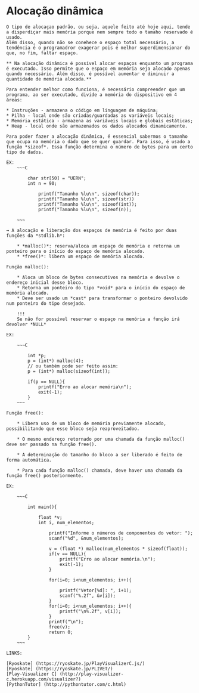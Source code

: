 # Alocação dinâmica

    O tipo de alocaçao padrão, ou seja, aquele feito até hoje aqui, tende a disperdiçar mais memória porque nem sempre todo o tamaho reservado é usado.
    Além disso, quando não se conehece o espaço total necessário, a tendência é o programadror exagerar pois é melhor superdimensionar do que, no fim, faltar espaço.

    ** Na alocação dinâmica é possível alocar espaços enquanto um programa é executado. Isso permite que o espaço em memória seja alocado apenas quando necessário. Além disso, é possível aumentar e diminuir a quantidade de memória alocada.**

    Para entender melhor como funciona, é necessário compreender que um programa, ao ser executado, divide a memória do dispositivo em 4 áreas:

    * Instruções - armazena o código em linguagem de máquina;
    * Pilha - local onde são criadas/guardadas as variáveis locais;
    * Memória estática - armazena as variáveis locais e globais estáticas;
    * Heap - local onde são armazenados os dados alocados dinamicamente.

    Para poder fazer a alocação dinâmica, é essencial sabermos o tamanho que ocupa na memória o dado que se quer guardar. Para isso, é usado a função *sizeof*. Essa função determina o número de bytes para um certo tipo de dados.

    EX:
        ~~~C

            char str[50] = "UERN";
            int n = 90;

                printf("Tamanho %lu\n", sizeof(char));
                printf("Tamanho %lu\n", sizeof(str))
                printf("Tamanho %lu\n", sizeof(int));
                printf("Tamanho %lu\n", sizeof(n));
            
        ~~~
    
    → A alocação e liberação dos espaços de memória é feito por duas funções da *stdlib.h*:

        * *malloc()*: reserva/aloca um espaço de memória e retorna um ponteiro para o início do espaço de memória alocado.
        * *free()*: libera um espaço de memória alocado.

    Função malloc():

        * Aloca um bloco de bytes consecutivos na memória e devolve o endereço inicial desse bloco. 
        * Retorna um ponteiro do tipo *void* para o início do espaço de memória alocado.
        * Deve ser usado um *cast* para transformar o ponteiro devolvido num ponteiro do tipo desejado.
        
        !!!
        Se não for possível reservar o espaço na memória a função irá devolver *NULL*

    EX:

        ~~~C

            int *p;
            p = (int*) malloc(4); 
            // ou também pode ser feito assim:
            p = (int*) malloc(sizeof(int));

            if(p == NULL){
                printf("Erro ao alocar memória\n");
                exit(-1);
            }
        ~~~

    Função free():

        * Libera uso de um bloco de memória previamente alocado, possibilitando que esse bloco seja reaproveitadoo.

        * O mesmo endereço retornado por uma chamada da função malloc() deve ser passado na função free().

        * A determinação do tamanho do bloco a ser liberado é feito de forma automática.

        * Para cada função malloc() chamada, deve haver uma chamada da função free() posteriormente.

    EX: 

        ~~~C

            int main(){

                float *v;
                int i, num_elementos;

                    printf("Informe o números de componentes do vetor: ");
                    scanf("%d", &num_elementos);

                    v = (float *) malloc(num_elementos * sizeof(float));
                    if(v == NULL){
                        printf("Erro ao alocar memória.\n");
                        exit(-1);
                    }

                    for(i=0; i<num_elementos; i++){

                        printf("Vetor[%d]: ", i+1);
                        scanf("%.2f", &v[i]);
                    }
                    for(i=0; i<num_elementos; i++){
                        printf("\n%.2f", v[i]);
                    }
                    printf("\n");
                    free(v);
                    return 0;
            }
        ~~~
    
    LINKS:

    [Ryoskate] (https://ryoskate.jp/PlayVisualizerC.js/)
    [Ryoskate] (https://ryoskate.jp/PLIVET/)
    [Play-Visualizer C] (http://play-visualizer-c.herokuapp.com/visualizer?)
    [PythonTutor] (http://pythontutor.com/c.html)
